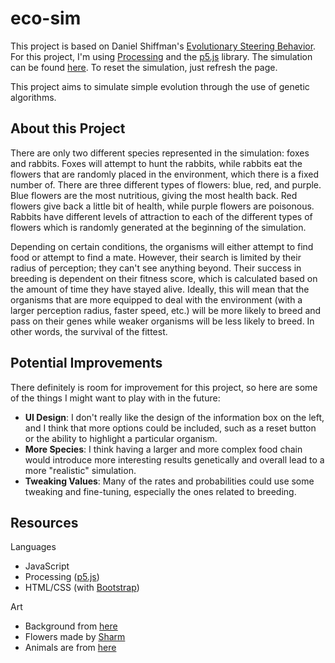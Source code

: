 # eco-sim
This project is based on Daniel Shiffman's [Evolutionary Steering Behavior](https://www.youtube.com/watch?v=flxOkx0yLrY). For this project, I'm using [Processing](https://processing.org/) and the [p5.js](https://p5js.org/) library. The simulation can be found [here](https://katherinekolman.github.io/eco-sim/). To reset the simulation, just refresh the page.

This project aims to simulate simple evolution through the use of genetic algorithms.

## About this Project

There are only two different species represented in the simulation: foxes and rabbits. Foxes will attempt to hunt the rabbits, while rabbits eat the flowers that are randomly placed in the environment, which there is a fixed number of. There are three different types of flowers: blue, red, and purple. Blue flowers are the most nutritious, giving the most health back. Red flowers give back a little bit of health, while purple flowers are poisonous. Rabbits have different levels of attraction to each of the different types of flowers which is randomly generated at the beginning of the simulation.

Depending on certain conditions, the organisms will either attempt to find food or attempt to find a mate. However, their search is limited by their radius of perception; they can't see anything beyond. Their success in breeding is dependent on their fitness score, which is calculated based on the amount of time they have stayed alive. Ideally, this will mean that the organisms that are more equipped to deal with the environment (with a larger perception radius, faster speed, etc.) will be more likely to breed and pass on their genes while weaker organisms will be less likely to breed. In other words, the survival of the fittest.

## Potential Improvements
There definitely is room for improvement for this project, so here are some of the things I might want to play with in the future:
* **UI Design**: I don't really like the design of the information box on the left, and I think that more options could be included, such as a reset button or the ability to highlight a particular organism.
* **More Species**: I think having a larger and more complex food chain would introduce more interesting results genetically and overall lead to a more "realistic" simulation.
* **Tweaking Values**: Many of the rates and probabilities could use some tweaking and fine-tuning, especially the ones related to breeding.

## Resources
Languages
* JavaScript
* Processing ([p5.js](https://p5js.org/))
* HTML/CSS (with [Bootstrap](https://getbootstrap.com/))

Art

* Background from [here](https://opengameart.org/content/seamless-grass-textures-20-pack)
* Flowers made by [Sharm](https://opengameart.org/content/lpc-flower-recolor)
* Animals are from [here](https://forums.rpgmakerweb.com/index.php?threads/grannys-lists-vx-ace-animal-sprites.30456/)
